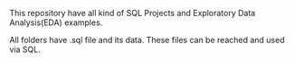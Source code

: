This repository have all kind of SQL Projects and Exploratory Data Analysis(EDA) examples.

All folders have .sql file and its data. These files can be reached and used via SQL.
